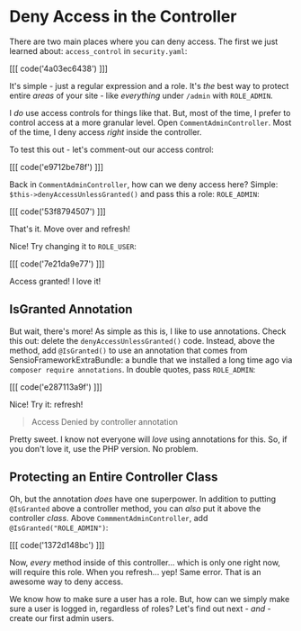 # Deny Access in the Controller

There are two main places where you can deny access. The first we just learned about:
`access_control` in `security.yaml`:

[[[ code('4a03ec6438') ]]]

It's simple - just a regular expression and a role. It's *the* best way to protect
entire *areas* of your site - like *everything* under `/admin` with `ROLE_ADMIN`.

I *do* use access controls for things like that. But, most of the time, I prefer to
control access at a more granular level. Open `CommentAdminController`. Most of
the time, I deny access *right* inside the controller.

To test this out - let's comment-out our access control:

[[[ code('e9712be78f') ]]]

Back in `CommentAdminController`, how can we deny access here? Simple:
`$this->denyAccessUnlessGranted()` and pass this a role: `ROLE_ADMIN`:

[[[ code('53f8794507') ]]]

That's it. Move over and refresh!

Nice! Try changing it to `ROLE_USER`:

[[[ code('7e21da9e77') ]]]

Access granted! I love it!

## IsGranted Annotation

But wait, there's more! As simple as this is, I like to use annotations. Check this
out: delete the `denyAccessUnlessGranted()` code. Instead, above the method,
add `@IsGranted()` to use an annotation that comes from SensioFrameworkExtraBundle:
a bundle that we installed a long time ago via `composer require annotations`. In
double quotes, pass `ROLE_ADMIN`:

[[[ code('e287113a9f') ]]]

Nice! Try it: refresh!

> Access Denied by controller annotation

Pretty sweet. I know not everyone will *love* using annotations for this. So, if
you don't love it, use the PHP version. No problem.

## Protecting an Entire Controller Class

Oh, but the annotation *does* have one superpower. In addition to putting
`@IsGranted` above a controller method, you can *also* put it above the controller
*class*. Above `CommmentAdminController`, add `@IsGranted("ROLE_ADMIN")`:

[[[ code('1372d148bc') ]]]

Now, *every* method inside of this controller... which is only one right now, will
require this role. When you refresh... yep! Same error. That is an awesome way to
deny access.

We know how to make sure a user has a role. But, how can we simply make sure a user
is logged in, regardless of roles? Let's find out next - *and* - create our first
admin users.
